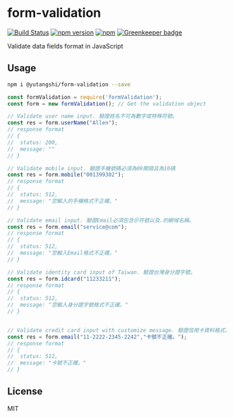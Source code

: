 # form-validation

[![Build Status](https://travis-ci.org/YutangShi/form-validation.svg?branch=master)](https://travis-ci.org/YutangShi/form-validation.svg?branch=master)
[![npm version](https://badge.fury.io/js/%40yutangshi%2Fform-validation.svg)](https://badge.fury.io/js/%40yutangshi%2Fform-validation.svg)
[![npm](https://img.shields.io/npm/dm/localeval.svg)](https://www.npmjs.com/package/@yutangshi/form-validation)
[![Greenkeeper badge](https://badges.greenkeeper.io/yutangshi/form-validation.svg)](https://greenkeeper.io/)

Validate data fields format in JavaScript

## Usage

```bash
npm i @yutangshi/form-validation --save
```

```js
const formValidation = require('formValidation');
const form = new formValidation(); // Get the validation object

// Validate user name input. 驗證姓名不可為數字或特殊符號。
const res = form.userName("Allen");
// response format
// { 
//	status: 200, 
//	message: ""
// }

// Validate mobile input. 驗證手機號碼必須為09開頭且為10碼
const res = form.mobile("001399302");
// response format
// { 
//	status: 512, 
//	message: "您輸入的手機格式不正確。"
// }

// Validate email input. 驗證Email必須包含＠符號以及.的網域名稱。
const res = form.email("service@com");
// response format
// { 
//	status: 512, 
//	message: "您輸入Email格式不正確。"
// }

// Validate identity card input of Taiwan. 驗證台灣身分證字號。
const res = form.idcard("11233211");
// response format
// { 
//	status: 512, 
//	message: "您輸入身分證字號格式不正確。"
// }


// Validate credit card input with customize message. 驗證信用卡資料格式，套用客製訊息。
const res = form.email("11-2222-2345-2242","卡號不正確。");
// response format
// { 
//	status: 512, 
//	message: "卡號不正確。"
// }
```


## License

MIT
